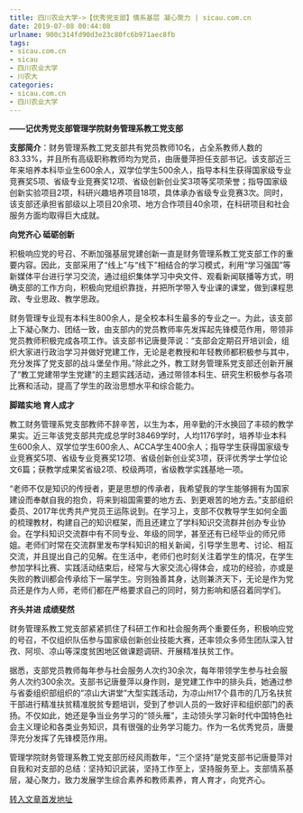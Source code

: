```yaml
---
title: 四川农业大学->【优秀党支部】情系基层 凝心聚力 | sicau.com.cn
date: 2019-07-08 00:44:08
urlname: 900c314fd90d3e23c80fc6b971aec8fb
tags: 
- sicau.com.cn
- sicau
- 四川农业大学
- 川农大
categories:
- sicau.com.cn
- 四川农业大学
---
```



**——记优秀党支部管理学院财务管理系教工党支部**

**支部简介**：财务管理系教工党支部共有党员教师10名，占全系教师人数的83.33%，并且所有高级职称教师均为党员，由唐曼萍担任支部书记。该支部近三年来培养本科毕业生600余人，双学位学生500余人，指导本科生获得国家级专业竞赛奖5项、省级专业竞赛奖12项、省级创新创业奖3项等奖项荣誉；指导国家级创新实验项目2项，科研兴趣培养项目18项，具体承办省级专业竞赛3次。同时，该支部还承担省部级以上项目20余项、地方合作项目40余项，在科研项目和社会服务方面均取得巨大成就。

**向党齐心 砥砺创新**

积极响应党的号召、不断加强基层党建创新一直是财务管理系教工党支部工作的重要内容。因此，支部采用了“线上”与“线下”相结合的学习模式，利用“学习强国”等新媒体平台进行学习交流，通过组织集体学习中央文件、观看新闻联播等方式，明确支部的工作方向，积极向党组织靠拢，并把所学带入专业课的课堂，做到课程思政、专业思政、教学思政。

财务管理专业现有本科生800余人，是全校本科生最多的专业之一。为此，该支部上下凝心聚力、团结一致，由支部内的党员教师率先发挥起先锋模范作用，带领非党员教师积极完成各项工作。该支部书记唐曼萍说：“支部会定期召开培训会，组织大家进行政治学习并做好党建工作，无论是老教授和年轻教师都积极参与其中，充分发挥了党支部的战斗堡垒作用。”除此之外，教工财务管理系党支部还创新开展了“教工党建带学生党建”的主题实践活动，通过带领本科生、研究生积极参与各项比赛和活动，提高了学生的政治思想水平和综合能力。

**脚踏实地 育人成才**

教工财务管理系党支部教师不辞辛苦，以生为本，用辛勤的汗水换回了丰硕的教学果实。近三年该党支部共完成总学时38469学时，人均1176学时，培养毕业本科生600余人、双学位学生600余人、ACCA学生400余人；指导学生获得国家级专业竞赛奖5项、省级专业竞赛奖12项、省级创新创业奖3项，获评优秀学士学位论文6篇；获教学成果奖省级2项、校级两项，省级教学实践基地一项。

“老师不仅是知识的传授者，更是思想的传承者，我希望我的学生能够拥有为国家建设而奉献自我的抱负，将来到祖国需要的地方去、到更艰苦的地方去。”支部组织委员、2017年优秀共产党员王运陈说到。在学习上，支部不仅教导学生如何全面的梳理教材，构建自己的知识框架，而且还建立了学科知识交流群并创办专业协会。在学科知识交流群中有不同专业、年级的同学，甚至还有已经毕业的师兄师姐。老师们时常在交流群里发布学科知识的相关新闻，引导学生思考、讨论、相互交流，并且提出自己的见解。在生活中，老师们也时刻关注着学生的情况，在学生参加学科比赛、实践活动结束后，经常与大家交流心得体会，成功的经验，亦或是失败的教训都会传承给下一届学生。穷则独善其身，达则兼济天下，无论是作为党员还是作为人师，老师们都在严格要求自己的同时，努力影响和感召着同学们。

**齐头并进 成绩斐然**

财务管理系教工党支部紧紧抓住了科研工作和社会服务两个重要任务，积极响应党的号召，不仅组织队伍参与国家级创新创业技能大赛，还率领众多师生团队深入甘孜、阿坝、凉山等深度贫困地区做课题调研、开展精准扶贫工作。

据悉，支部党员教师每年参与社会服务人次约30余次，每年带领学生参与社会服务人次约300余次。支部书记唐曼萍以身作则，是党建工作中的排头兵，她通过参与省委组织部组织的“凉山大讲堂”大型实践活动，为凉山州17个县市的几万名扶贫干部进行精准扶贫精准脱贫专题培训，受到了参训人员的一致好评和组织部门的表扬。不仅如此，她还是争当业务学习的“领头雁”，主动领头学习新时代中国特色社会主义理论和各类业务知识，具有很强的业务学习能力。作为一名优秀党员，唐曼萍充分发挥了先锋模范作用。

管理学院财务管理系教工党支部历经风雨数年，“三个坚持”是党支部书记唐曼萍对自我和对支部的总结：坚持知识武装，坚持工作至上，坚持服务至上。支部情系基层，凝心聚力，致力发展学生综合素养和教师素养，育人育才，向党齐心。





[转入文章首发地址](https://news.sicau.edu.cn/info/1078/52491.htm)